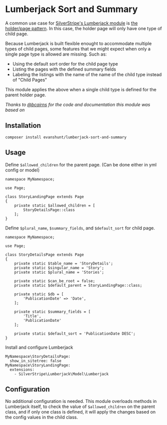 # Lumberjack Sort and Summary

A common use case for [SilverStripe's Lumberjack module](https://github.com/silverstripe/silverstripe-lumberjack) is [the holder/page pattern](https://www.silverstripe.org/learn/lessons/v4/the-holderpage-pattern-1). In this case, the holder page will only have one type of child page.

Because Lumberjack is built flexible enought to accommodate multiple types of child pages, some features that we might expect when only a single page type is allowed are missing. Such as:

* Using the default sort order for the child page type
* Listing the pages with the defined summary fields
* Labeling the listings with the name of the name of the child type instead of "Child Pages"

This module applies the above when a single child type is defined for the parent holder page.

*Thanks to [@bcairns](https://github.com/bcairns) for the code and documentation this module was based on*

## Installation

`composer install evanshunt/lumberjack-sort-and-summary`

## Usage

Define `$allowed_children` for the parent page. (Can be done either in yml config or model)

```
namespace MyNamespace;

use Page;

class StoryLandingPage extends Page
{
    private static $allowed_children = [
        StoryDetailsPage::class
    ];
}
```

Define `$plural_name`, `$summary_fields`, and `$default_sort` for child page.

```
namespace MyNamespace;

use Page;

class StoryDetailsPage extends Page
{
    private static $table_name = 'StoryDetails';
    private static $singular_name = 'Story';
    private static $plural_name = 'Stories';

    private static $can_be_root = false;
    private static $default_parent = StoryLandingPage::class;

    private static $db = [
        'PublicationDate' => 'Date',
    ];

    private static $summary_fields = [
        'Title',
        'PublicationDate'
    ];

    private static $default_sort = 'PublicationDate DESC';
}
```

Install and configure Lumberjack

```
MyNamespace\StoryDetailsPage:
  show_in_sitetree: false
MyNamespace\StoryLandingPage:
  extensions:
    - SilverStripe\Lumberjack\Model\Lumberjack
```

## Configuration

No additional configuration is needed. This module overloads methods in Lumberjack itself, to check the value of `$allowed_children` on the parent class, and if only one class is defined, it will apply the changes based on the config values in the child class.

